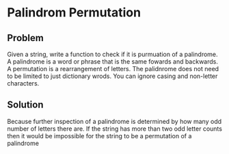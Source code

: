 # Palindrom Permutation

## Problem 
Given a string, write a function to check if it is purmuation of a palindrome. A palindrome is a word or phrase that is the same fowards and backwards. A permutation is a rearrangement of letters. The palidnrome does not need to be limited to just dictionary wrods. You can ignore casing and non-letter characters.

## Solution
Because further inspection of a palindrome is determined by how many odd number of letters there are. If the string has more than
two odd letter counts then it would be impossible for the string to be a permutation of a palindrome